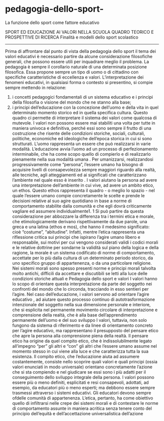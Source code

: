 pedagogia-dello-sport-
======================

La funzione dello sport come fattore educativo

SPORT ED EDUCAZIONE AI VALORI NELLA SCUOLA
QUADRO TEORICO E PROSPETTIVE DI RICERCA
Finalità e modelli dello sport scolastico

_______________________________________________
Prima di affrontare dal punto di vista della pedagogia
dello sport il tema dei valori educativi è necessario partire
da alcune considerazione filosofiche generali, che possono
essere utili per inquadrare meglio il problema.
La pedagogia è sempre il corollario naturale di una determinata
posizione filosofica. Essa propone sempre un tipo
di uomo o di cittadino con specifiche caratteristiche di
eccellenza e valori. L’interpretazione dei fenomeni educativi,
in qualsiasi forma o contesto si presentino, si compie
sempre mettendo in relazione:
1) i concetti pedagogici fondamentali di un sistema educativo
e i principi della filosofia o visione del mondo che ne
stanno alla base;
2) i principi dell’educazione con la concezione dell’uomo
e della vita in quel determinato momento storico ed in
quella specifica cultura.
Questo quadro ci permette di interpretare il sistema dei
valori come qualcosa di mutevole. I valori non possono
essere mai stabiliti una volta per tutte in maniera univoca e
definitiva, perché essi sono sempre il frutto di una costruzione
che risente delle condizioni storiche, sociali, culturali,
politiche, economiche ed ideologiche dell’epoca storica
in cui si sono strutturati.
L’uomo rappresenta un essere che può realizzarsi in varie
modalità. L’educazione avvia l’uomo ad un processo di
perfezionamento interminabile, che ha come scopo quello
di compierlo e di realizzarlo pienamente nella sua modalità
umana . Per umanizzarsi, realizzandosi
progressivamente come “persona”, l’essere umano ha bisogno
di acquisire livelli di consapevolezza sempre maggiori
riguardo alla realtà, alle tecniche, agli atteggiamenti
ed ai significati che caratterizzano l’ambiente nel quale esso
è inserito . I valori aiutano la persona ad
avere una interpretazione dell’ambiente in cui vive, ad avere
un ambito etico, un ethos.
Questo ethos rappresenta il quadro - o meglio lo spazio -
nel quale l’essere umano compie concretamente le scelte e
prende le decisioni relative al suo agire quotidiano in base
a norme di comportamento stabilite dalla comunità e che
egli dovrà criticamente vagliare ed assumere individualmente1.
1 Si può partire da questa considerazione per abbozzare la differenza
tra i termini etica e morale, che etimologicamente derivano rispettivamente
da due parole, una greca e una latina (ethos e mos), che hanno
il medesimo significato: cioè “costume”, “abitudine”. Infatti, mentre
l’etica rappresenta una riflessione critica sui principi che ispirano
l’agire umano libero e responsabile, sui motivi per cui vengono considerati
validi i codici morali e le relative dottrine per sondarne la validità
sul piano della logica e della ragione, la morale è un sistema codificato
di norme di comportamento, accettate per lo più dalla cultura di
un determinato periodo storico, da uno specifico gruppo di appartenenza,
o da una particolare religione. Nei sistemi morali sono spesso
presenti norme e principi morali talvolta molto antichi, difficili da accettare
e discutibili se letti alla luce delle condizioni storiche attuali e
Pedagogia dello sport e valori
I valori hanno lo scopo di orientare questa interpretazione
da parte del soggetto nei confronti del mondo che lo
circonda, tracciando in esso sentieri per l’agire. Nel caso
dell’educazione, i valori servono ad orientare l’agire educativo
, ad aiutare questo processo continuo
di autotrasformazione intenzionale del soggetto nella
sua dimensione personale e interiore, che si esplicita nel
permanente movimento circolare di interpretazione e
comprensione della realtà, che è alla base
dell’apprendimento permanente dell’uomo e del suo sviluppo
I valori, tuttavia, non solo fungono da sistema di riferimento
e da linee di orientamento concreto per l’agire educativo,
ma rappresentano il presupposto del pensare etico
che apre la persona alla comprensione piena della realtà. Il
pensare etico ha origine da quel compito etico, che è indissolubilmente
legato all’impegno “per” gli altri e “con” gli
altri che l’essere umano assume nel momento stesso in cui
viene alla luce e che caratterizza tutta la sua esistenza. Il
compito etico, che l’educazione aiuta ad assumere costantemente,
consiste nello scoprire quali valori e quali principi
(ossia valori enunciati in modo universale) orientano
concretamente l’azione che si sta compiendo e nel giudicare
se essi sono i più adatti per il conseguimento dello sviluppo
integrale della persona.
I valori possono essere più o meno definiti, esplicitati e
resi consapevoli, adottati, ad esempio, da educatori più o
meno esperti; ma debbono essere sempre trasmessi attraverso
i sistemi educativi. Gli educatori devono sempre ofdelle
comunità di appartenenza. L’etica, pertanto, ha come obiettivo
quello di infiltrarsi nelle crepe dei sistemi morali e di contestare le
norme di comportamento assunte in maniera acritica senza tenere conto
del principio dell’equità e dell’accettazione universalistica
dell’azione 
